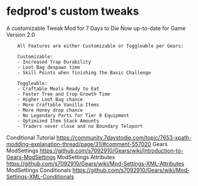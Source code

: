# fedprod's custom tweaks
 A customizable Tweak Mod for 7 Days to Die
 Now up-to-date for Game Version 2.0

        All Features are either Customizable or Toggleable per Gears:

        Customizable:
        - Increased Trap Durability
        - Loot Bag despawn time
        - Skill Points when finishing the Basic Challenge
 
        Toggleable:
        - Craftable Meals Ready to Eat
        - Faster Tree and Crop Growth Time
        - Higher Loot Bag chance
        - More Craftable Vanilla Items
        - More Honey drop chance
        - No Legendary Parts for Tier 0 Equipment
        - Optimized Item Stack Amounts
        - Traders never close and no Boundary Teleport


Conditional Tutorial        https://community.7daystodie.com/topic/7653-xpath-modding-explanation-thread/page/31/#comment-557020
Gears ModSettings           https://github.com/s7092910/Gears/wiki/Introduction-to-Gears-ModSettings
ModSettings Attributes      https://github.com/s7092910/Gears/wiki/Mod-Settings-XML-Attributes
ModSettings Conditionals    https://github.com/s7092910/Gears/wiki/Mod-Settings-XML-Conditionals
